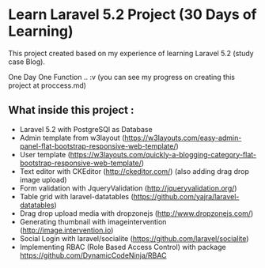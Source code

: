# Learn Laravel 5.2 Project (30 Days of Learning)

This project created based on my experience of learning Laravel 5.2 (study case Blog).

One Day One Function .. :v (you can see my progress on creating this project at proccess.md)

## What inside this project :
- Laravel 5.2 with PostgreSQl as Database
- Admin template from w3layout (https://w3layouts.com/easy-admin-panel-flat-bootstrap-responsive-web-template/)
- User template (https://w3layouts.com/quickly-a-blogging-category-flat-bootstrap-responsive-web-template/)
- Text editor with CKEditor (http://ckeditor.com/) (also adding drag drop image upload)
- Form validation with JqueryValidation (http://jqueryvalidation.org/)
- Table grid with laravel-datatables (https://github.com/yajra/laravel-datatables)
- Drag drop upload media with dropzonejs (http://www.dropzonejs.com/)
- Generating thumbnail with imageintervention (http://image.intervention.io)
- Social Login with laravel/socialite (https://github.com/laravel/socialite)
- Implementing RBAC (Role Based Access Control) with package https://github.com/DynamicCodeNinja/RBAC


